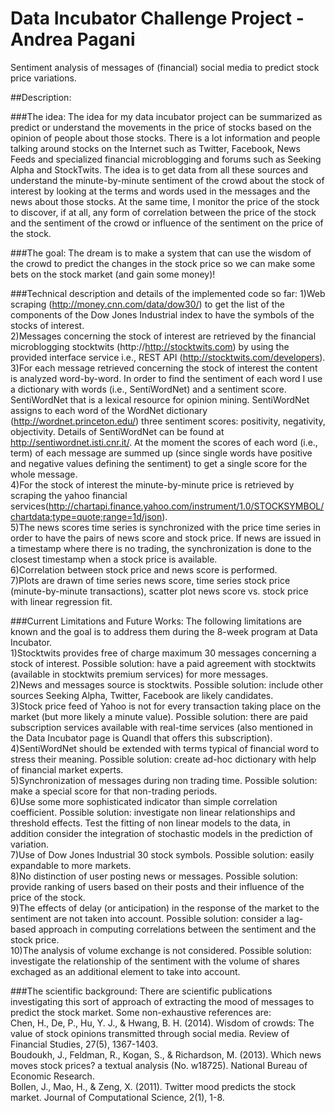 # Data Incubator Challenge Project - Andrea Pagani
Sentiment analysis of messages of (financial) social media to predict stock price variations.



##Description:

###The idea:
The idea for my data incubator project can be summarized as predict or understand the movements in the price of stocks based on the opinion of people about those stocks. There is a lot information and people talking around stocks on the Internet such as Twitter, Facebook, News Feeds and specialized financial microblogging and forums such as Seeking Alpha and StockTwits.
The idea is to get data from all these sources and understand the minute-by-minute sentiment of the crowd about the stock of interest by looking at the terms and words used in the messages and the news about those stocks. At the same time, I monitor the price of the stock to discover, if at all, any form of correlation between the price of the stock and the sentiment of the crowd or influence of the sentiment on the price of the stock.

###The goal:
The dream is to make a system that can use the wisdom of the crowd to predict the changes in the stock price so we can make some bets on the stock market (and gain some money)!

###Technical description and details of the implemented code so far:
1)Web scraping (http://money.cnn.com/data/dow30/) to get the list of the components of the Dow Jones Industrial index to have the symbols of the stocks of interest.  
2)Messages concerning the stock of interest are retrieved by the financial microblogging stocktwits (http://http://stocktwits.com) by using the provided interface service i.e., REST API (http://stocktwits.com/developers).   
3)For each message retrieved concerning the stock of interest the content is analyzed word-by-word. In order to find the sentiment of each word I use a dictionary with words (i.e., SentiWordNet) and a sentiment score. SentiWordNet that is a lexical resource for opinion mining. SentiWordNet assigns to each word of the WordNet dictionary (http://wordnet.princeton.edu/) three sentiment scores: positivity, negativity, objectivity. Details of SentiWordNet can be found at http://sentiwordnet.isti.cnr.it/. At the moment the scores of each word (i.e., term) of each message are summed up (since single words have positive and negative values defining the sentiment) to get a single score for the whole message.     
4)For the stock of interest the minute-by-minute price is retrieved by scraping the yahoo financial services(http://chartapi.finance.yahoo.com/instrument/1.0/STOCKSYMBOL/chartdata;type=quote;range=1d/json).   
5)The news scores time series is synchronized with the price time series in order to have the pairs of news score and stock price. If news are issued in a timestamp where there is no trading, the synchronization is done to the closest timestamp when a stock price is available.  
6)Correlation between stock price and news score is performed.    
7)Plots are drawn of time series news score, time series stock price (minute-by-minute transactions), scatter plot news score vs. stock price with linear regression fit.

###Current Limitations and Future Works:
The following limitations are known and the goal is to address them during the 8-week program at Data Incubator.  
1)Stocktwits provides free of charge maximum 30 messages concerning a stock of interest. Possible solution: have a paid agreement with stocktwits (available in stocktwits premium services) for more messages.  
2)News and messages source is stocktwits. Possible solution: include other sources Seeking Alpha, Twitter, Facebook are likely candidates.  
3)Stock price feed of Yahoo is not for every transaction taking place on the market (but more likely a minute value). Possible solution: there are paid subscription services available with real-time services (also mentioned in the Data Incubator page is Quandl that offers this subscription).  
4)SentiWordNet should be extended with terms typical of financial word to stress their meaning. Possible solution: create ad-hoc dictionary with help of financial market experts.  
5)Synchronization of messages during non trading time. Possible solution: make a special score for that non-trading periods.  
6)Use some more sophisticated indicator than simple correlation coefficient. Possible solution: investigate non linear relationships and threshold effects. Test the fitting of non linear models to the data, in addition consider the integration of stochastic models in the prediction of variation.  
7)Use of Dow Jones Industrial 30 stock symbols. Possible solution: easily expandable to more markets.  
8)No distinction of user posting news or messages. Possible solution: provide ranking of users based on their posts and their influence of the price of the stock.  
9)The effects of delay (or anticipation) in the response of the market to the sentiment are not taken into account. Possible solution: consider a lag-based approach in computing correlations between the sentiment and the stock price.  
10)The analysis of volume exchange is not considered. Possible solution: investigate the relationship of the sentiment with the volume of shares exchaged as an additional element to take into account. 

###The scientific background:
There are scientific publications investigating this sort of approach of extracting the mood of messages to predict the stock market. Some non-exhaustive references are:  
Chen, H., De, P., Hu, Y. J., & Hwang, B. H. (2014). Wisdom of crowds: The value of stock opinions transmitted through social media. Review of Financial Studies, 27(5), 1367-1403.  
Boudoukh, J., Feldman, R., Kogan, S., & Richardson, M. (2013). Which news moves stock prices? a textual analysis (No. w18725). National Bureau of Economic Research.  
Bollen, J., Mao, H., & Zeng, X. (2011). Twitter mood predicts the stock market. Journal of Computational Science, 2(1), 1-8.  
